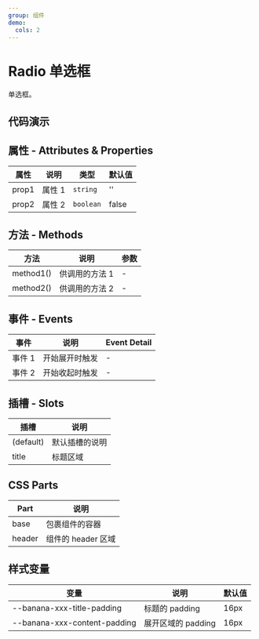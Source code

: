 ```yaml
---
group: 组件
demo:
  cols: 2
---
```


# Radio 单选框

单选框。

## 代码演示

<code src="./demos/basicUsage.tsx"></code>
<code src="./demos/sizes.tsx"></code>
<code src="./demos/disabled.tsx"></code>
<code src="./demos/vertical.tsx"></code>
<code src="./demos/formTest.tsx"></code>

## 属性 - Attributes & Properties

| 属性  | 说明   | 类型      | 默认值 |
| ----- | ------ | --------- | ------ |
| prop1 | 属性 1 | `string`  | ''     |
| prop2 | 属性 2 | `boolean` | false  |

## 方法 - Methods

| 方法      | 说明           | 参数 |
| --------- | -------------- | ---- |
| method1() | 供调用的方法 1 | -    |
| method2() | 供调用的方法 2 | -    |

## 事件 - Events

| 事件   | 说明           | Event Detail |
| ------ | -------------- | ------------ |
| 事件 1 | 开始展开时触发 | -            |
| 事件 2 | 开始收起时触发 | -            |

## 插槽 - Slots

| 插槽      | 说明           |
| --------- | -------------- |
| (default) | 默认插槽的说明 |
| title     | 标题区域       |

## CSS Parts

| Part   | 说明               |
| ------ | ------------------ |
| base   | 包裹组件的容器     |
| header | 组件的 header 区域 |

## 样式变量

| 变量                         | 说明               | 默认值 |
| ---------------------------- | ------------------ | ------ |
| --banana-xxx-title-padding   | 标题的 padding     | 16px   |
| --banana-xxx-content-padding | 展开区域的 padding | 16px   |
